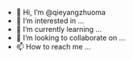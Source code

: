 - 👋 Hi, I’m @qieyangzhuoma
- 👀 I’m interested in ...
- 🌱 I’m currently learning ...
- 💞️ I’m looking to collaborate on ...
- 📫 How to reach me ...

<!---
qieyangzhuoma/qieyangzhuoma is a ✨ special ✨ repository because its `README.md` (this file) appears on your GitHub profile.
You can click the Preview link to take a look at your changes.
--->
